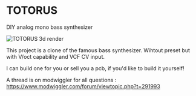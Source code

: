 # TOTORUS
DIY analog mono bass synthesizer

![TOTORUS 3d render](https://github.com/user-attachments/assets/d2aa1df5-af7b-4f4a-8d59-09051c064d37)


This project is a clone of the famous bass synthesizer. Wihtout preset  but with V/oct capability and VCF CV input.

I can build one for you or sell you a pcb, if you'd like to build it yourself!

A thread is on modwiggler for all questions :
https://www.modwiggler.com/forum/viewtopic.php?t=291993
